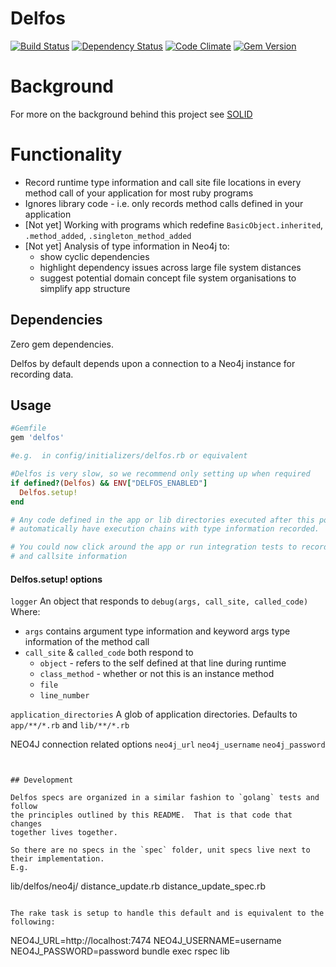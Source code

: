 # Delfos

[![Build Status](http://img.shields.io/travis/markburns/delfos.svg?style=flat-square)](https://travis-ci.org/markburns/delfos)
[![Dependency Status](http://img.shields.io/gemnasium/markburns/delfos.svg?style=flat-square)](https://gemnasium.com/markburns/delfos)
[![Code Climate](http://img.shields.io/codeclimate/github/markburns/delfos3.svg?style=flat-square)](https://codeclimate.com/github/markburns/delfos)
[![Gem Version](http://img.shields.io/gem/v/delfos.svg?style=flat-square)](https://rubygems.org/gems/delfos)

# Background
For more on the background behind this project see [SOLID](solid.md)

# Functionality
  * Record runtime type information and call site file locations in every method call of your application for most ruby programs
  * Ignores library code - i.e. only records method calls defined in your application
  * [Not yet] Working with programs which redefine `BasicObject.inherited`, `.method_added`, `.singleton_method_added`
  * [Not yet] Analysis of type information in Neo4j to:
    * show cyclic dependencies
    * highlight dependency issues across large file system distances
    * suggest potential domain concept file system organisations to simplify app structure

## Dependencies
Zero gem dependencies.

Delfos by default depends upon a connection to a Neo4j instance for recording data.

## Usage

```ruby
#Gemfile
gem 'delfos'

#e.g.  in config/initializers/delfos.rb or equivalent

#Delfos is very slow, so we recommend only setting up when required
if defined?(Delfos) && ENV["DELFOS_ENABLED"]
  Delfos.setup!
end

# Any code defined in the app or lib directories executed after this point will
# automatically have execution chains with type information recorded.

# You could now click around the app or run integration tests to record type
# and callsite information
```

#### Delfos.setup! options

`logger` An object that responds to `debug(args, call_site, called_code)`
Where:
  * `args` contains argument type information and keyword args type information of the method call
  * `call_site` & `called_code` both respond to 
    * `object` - refers to the self defined at that line during runtime
    * `class_method` - whether or not this is an instance method
    * `file`
    * `line_number` 

`application_directories` A glob of application directories. Defaults to `app/**/*.rb` and `lib/**/*.rb`

NEO4J connection related options
  `neo4j_url`
  `neo4j_username`
  `neo4j_password`
```


## Development

Delfos specs are organized in a similar fashion to `golang` tests and follow
the principles outlined by this README.  That is that code that changes
together lives together.

So there are no specs in the `spec` folder, unit specs live next to their implementation.
E.g.

```
lib/delfos/neo4j/
  distance_update.rb
  distance_update_spec.rb
```

The rake task is setup to handle this default and is equivalent to the following:

```
NEO4J_URL=http://localhost:7474 NEO4J_USERNAME=username NEO4J_PASSWORD=password bundle exec rspec lib
```


